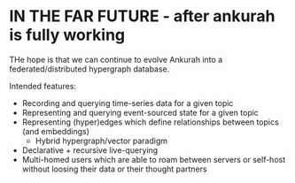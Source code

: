 # IN THE FAR FUTURE - after ankurah is fully working

THe hope is that we can continue to evolve Ankurah into a federated/distributed hypergraph database.

Intended features:

- Recording and querying time-series data for a given topic
- Representing and querying event-sourced state for a given topic
- Representing (hyper)edges which define relationships between topics (and embeddings)
  - Hybrid hypergraph/vector paradigm
- Declarative + recursive live-querying
- Multi-homed users which are able to roam between servers or self-host without
  loosing their data or their thought partners
